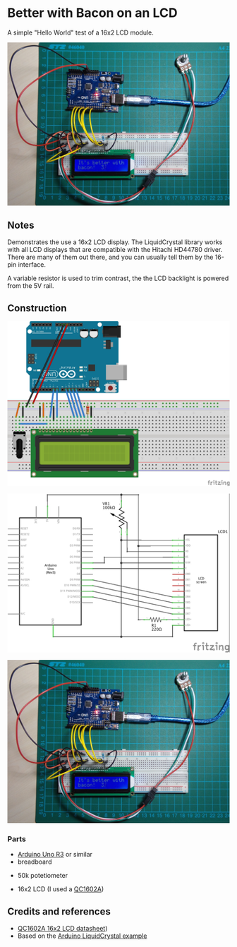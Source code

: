 # Better with Bacon on an LCD

A simple "Hello World" test of a 16x2 LCD module.

![The Build](./assets/BetterWithBacon_build.jpg?raw=true)

## Notes


Demonstrates the use a 16x2 LCD display.  The LiquidCrystal library works with all LCD displays that are compatible with the Hitachi HD44780 driver. There are many of them out there, and you can usually tell them by the 16-pin interface.

A variable resistor is used to trim contrast, the the LCD backlight is powered from the 5V rail.

## Construction

![The Breadboard](./assets/BetterWithBacon_bb.jpg?raw=true)

![The Schematic](./assets/BetterWithBacon_schematic.jpg?raw=true)

![The Build](./assets/BetterWithBacon_build.jpg?raw=true)

### Parts

* [Arduino Uno R3](http://www.amazon.com/gp/product/B00F6JCV20/ref=as_li_tl?ie=UTF8&camp=1789&creative=390957&creativeASIN=B00F6JCV20&linkCode=as2&tag=itsaprli-20&linkId=O34GVKFAZ6FVDC6W) or similar
* breadboard
+ 50k potetiometer
* 16x2 LCD (I used a [QC1602A](./assets/LCD_QC1602A_datasheet.pdf?raw=true "QC1602A Datasheet"))

## Credits and references
* [QC1602A 16x2 LCD datasheet](./assets/LCD_QC1602A_datasheet.pdf?raw=true "QC1602A Datasheet"))
* Based on the [Arduino LiquidCrystal example](http://www.arduino.cc/en/Tutorial/LiquidCrystal)

